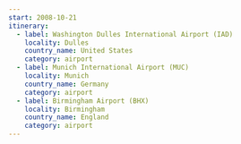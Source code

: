 ```yaml
---
start: 2008-10-21
itinerary:
  - label: Washington Dulles International Airport (IAD)
    locality: Dulles
    country_name: United States
    category: airport
  - label: Munich International Airport (MUC)
    locality: Munich
    country_name: Germany
    category: airport
  - label: Birmingham Airport (BHX)
    locality: Birmingham
    country_name: England
    category: airport
---
```

